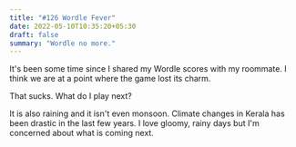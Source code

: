 ```yaml
---
title: "#126 Wordle Fever"
date: 2022-05-10T10:35:20+05:30
draft: false
summary: "Wordle no more."
---
```


It's been some time since I shared my Wordle scores with my roommate. I think we are at a point where the game lost its charm.

That sucks. What do I play next?

It is also raining and it isn't even monsoon. Climate changes in Kerala has been drastic in the last few years. I love gloomy, rainy days but I'm concerned about what is coming next.
